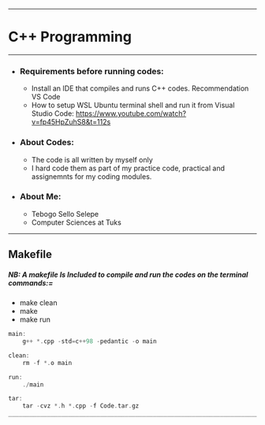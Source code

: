 ________________________________________________________________________________________

#                         C++ Programming                               
________________________________________________________________________________________
- ### Requirements before running codes:
    - Install an IDE that compiles and runs C++ codes. Recommendation VS Code
    - How to setup WSL Ubuntu terminal shell and run it from Visual Studio Code: https://www.youtube.com/watch?v=fp45HpZuhS8&t=112s
- ### About Codes:
    - The code is all written by myself only
    - I hard code them as part of my practice code, practical and assignemnts for my coding modules.
- ###  About Me: 
    - Tebogo Sello Selepe
    - Computer Sciences at Tuks
________________________________________________________________________________________
 ## Makefile
 ##### NB: A makefile Is Included to compile and run the codes on the terminal commands:=
- make clean
- make
- make run


```C++
main:
	g++ *.cpp -std=c++98 -pedantic -o main

clean:
	rm -f *.o main

run:
	./main

tar:
	tar -cvz *.h *.cpp -f Code.tar.gz
________________________________________________________________________________________
